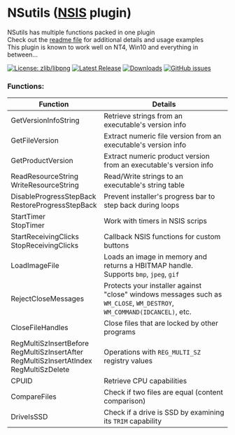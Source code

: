 # NSutils ([NSIS](https://github.com/negrutiu/nsis) plugin)
NSutils has multiple functions packed in one plugin<br>
Check out the [readme file](NSutils.Readme.txt) for additional details and usage examples<br>
This plugin is known to work well on NT4, Win10 and everything in between...

[![License: zlib/libpng](https://img.shields.io/badge/License-zlib%2Flibpng-blue.svg)](LICENSE)
[![Latest Release](https://img.shields.io/badge/dynamic/json.svg?label=Latest%20Release&url=https%3A%2F%2Fapi.github.com%2Frepos%2Fnegrutiu%2Fnsis-nsutils%2Freleases%2Flatest&query=%24.name&colorB=orange)](../../releases/latest)
[![Downloads](https://img.shields.io/github/downloads/negrutiu/nsis-nsutils/total.svg?label=Downloads&colorB=orange)](../../releases/latest)
[![GitHub issues](https://img.shields.io/github/issues/negrutiu/nsis-nsutils.svg?label=Issues)](../../issues)

### Functions:

Function|Details
-|-
GetVersionInfoString|Retrieve strings from an executable's version info
GetFileVersion|Extract numeric file version from an executable's version info
GetProductVersion|Extract numeric product version from an executable's version info
ReadResourceString<br>WriteResourceString|Read/Write strings to an executable's string table
DisableProgressStepBack<br>RestoreProgressStepBack|Prevent installer's progress bar to step back during loops
StartTimer<br>StopTimer|Work with timers in NSIS scrips
StartReceivingClicks<br>StopReceivingClicks|Callback NSIS functions for custom buttons
LoadImageFile|Loads an image in memory and returns a HBITMAP handle. Supports `bmp`, `jpeg`, `gif`
RejectCloseMessages|Protects your installer against "close" windows messages such as `WM_CLOSE`, `WM_DESTROY`, `WM_COMMAND(IDCANCEL)`, etc.
CloseFileHandles|Close files that are locked by other programs
RegMultiSzInsertBefore<br>RegMultiSzInsertAfter<br>RegMultiSzInsertAtIndex<br>RegMultiSzDelete|Operations with `REG_MULTI_SZ` registry values
CPUID|Retrieve CPU capabilities
CompareFiles|Check if two files are equal (content comparison)
DriveIsSSD|Check if a drive is SSD by examining its `TRIM` capability
